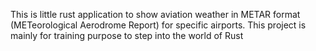 This is little rust application to show aviation weather in METAR format (METeorological Aerodrome Report) for specific airports. This project is mainly for training purpose to step into the world of Rust
